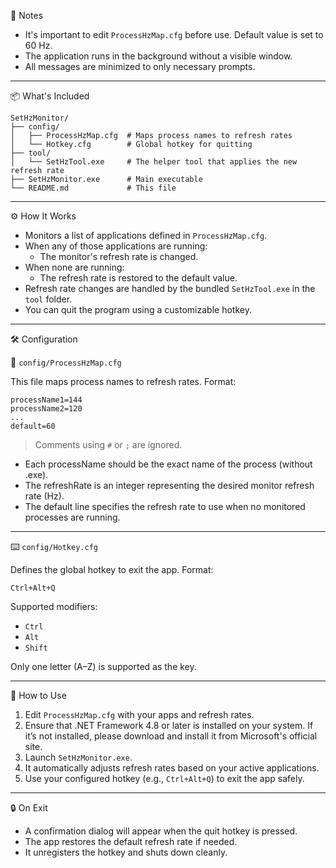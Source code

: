 📌 Notes

- It's important to edit `ProcessHzMap.cfg` before use. Default value is set to 60 Hz.
- The application runs in the background without a visible window.
- All messages are minimized to only necessary prompts.

-----------------------------------

📦 What's Included

```
SetHzMonitor/
├── config/
│   ├── ProcessHzMap.cfg  # Maps process names to refresh rates
│   └── Hotkey.cfg        # Global hotkey for quitting
├── tool/
│   └── SetHzTool.exe     # The helper tool that applies the new refresh rate
├── SetHzMonitor.exe      # Main executable
└── README.md             # This file
```

-----------------------------------

⚙️ How It Works

- Monitors a list of applications defined in `ProcessHzMap.cfg`.
- When any of those applications are running:
  - The monitor's refresh rate is changed.
- When none are running:
  - The refresh rate is restored to the default value.
- Refresh rate changes are handled by the bundled `SetHzTool.exe` in the `tool` folder.
- You can quit the program using a customizable hotkey.

-----------------------------------

🛠 Configuration

🔄 `config/ProcessHzMap.cfg`

This file maps process names to refresh rates. Format:

```
processName1=144
processName2=120
...
default=60
```
> Comments using `#` or `;` are ignored.

- Each processName should be the exact name of the process (without .exe).
- The refreshRate is an integer representing the desired monitor refresh rate (Hz).
- The default line specifies the refresh rate to use when no monitored processes are running.

-----------------------------------

⌨️ `config/Hotkey.cfg`

Defines the global hotkey to exit the app. Format:

```
Ctrl+Alt+Q
```

Supported modifiers:
- `Ctrl`
- `Alt`
- `Shift`

Only one letter (A–Z) is supported as the key.

-----------------------------------

🚀 How to Use

1. Edit `ProcessHzMap.cfg` with your apps and refresh rates.
2. Ensure that .NET Framework 4.8 or later is installed on your system. If it’s not installed, please download and install it from Microsoft's official site.
3. Launch `SetHzMonitor.exe`.
4. It automatically adjusts refresh rates based on your active applications.
5. Use your configured hotkey (e.g., `Ctrl+Alt+Q`) to exit the app safely.

-----------------------------------

🔒 On Exit

- A confirmation dialog will appear when the quit hotkey is pressed.
- The app restores the default refresh rate if needed.
- It unregisters the hotkey and shuts down cleanly.
